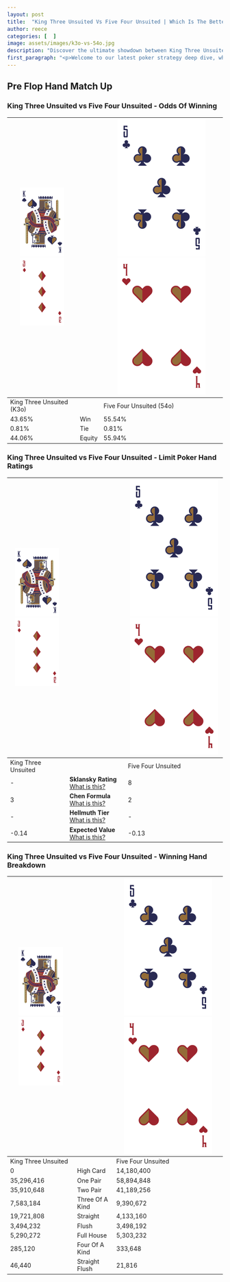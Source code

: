 ```yaml
---
layout: post
title:  "King Three Unsuited Vs Five Four Unsuited | Which Is The Better Hand In Poker? A Complete Guide"
author: reece
categories: [  ]
image: assets/images/k3o-vs-54o.jpg
description: "Discover the ultimate showdown between King Three Unsuited and Five Four Unsuited in poker! Uncover the odds, strategies, and scenarios where one hand triumphs over the other. Get ready to up your poker game with this thrilling analysis."
first_paragraph: "<p>Welcome to our latest poker strategy deep dive, where we're pitting two distinct hands against each other in a high-stakes showdown: King Three Unsuited vs Five Four Unsuited.</p><p>In the dynamic world of poker, every decision counts, and knowing which hand holds the upper hand is key to your success at the table.</p><p>In this article, we'll dissect these two hands, explore the scenarios where one dominates the other, and equip you with the knowledge to make strategic choices that can tip the odds in your favor.</p><p>Get ready to unravel the intriguing dynamics of these poker hands and elevate your game to new heights.</p>"
---
```




[comment]: # (sp0)

## Pre Flop Hand Match Up

<div class="table hand-ratings" markdown="1"> 



### King Three Unsuited vs Five Four Unsuited - Odds Of Winning


    
| ![image info](assets/images/hand1/K.png) ![image info](assets/images/hand1/3o.png) |  | ![image info](assets/images/hand2/5.png) ![image info](assets/images/hand2/4o.png) |
| -------- | -------- | -------- |
| King Three Unsuited (K3o) |  | Five Four Unsuited (54o) |
| 43.65% | Win | 55.54% |
| 0.81% | Tie | 0.81% |
| 44.06% | Equity | 55.94% |




[comment]: # (sp1)



### King Three Unsuited vs Five Four Unsuited - Limit Poker Hand Ratings


    
| ![image info](assets/images/hand1/K.png) ![image info](assets/images/hand1/3o.png) |  | ![image info](assets/images/hand2/5.png) ![image info](assets/images/hand2/4o.png) |
| -------- | -------- | -------- |
| King Three Unsuited |  | Five Four Unsuited |
| - | **Sklansky Rating** [What is this?](/sklansky-rating-explained) | 8 |
| 3 | **Chen Formula** [What is this?](/chen-formula-explained) | 2 |
| - | **Hellmuth Tier** [What is this?](/Hellmuth-tier-explained) | - |
| -0.14 | **Expected Value** [What is this?](/expected-value-explained) | -0.13 |




[comment]: # (sp2)



### King Three Unsuited vs Five Four Unsuited - Winning Hand Breakdown


    
| ![image info](assets/images/hand1/K.png) ![image info](assets/images/hand1/3o.png) |  | ![image info](assets/images/hand2/5.png) ![image info](assets/images/hand2/4o.png) |
| -------- | -------- | -------- |
| King Three Unsuited |  | Five Four Unsuited |
| 0 | High Card | 14,180,400 |
| 35,296,416 | One Pair | 58,894,848 |
| 35,910,648 | Two Pair | 41,189,256 |
| 7,583,184 | Three Of A Kind | 9,390,672 |
| 19,721,808 | Straight | 4,133,160 |
| 3,494,232 | Flush | 3,498,192 |
| 5,290,272 | Full House | 5,303,232 |
| 285,120 | Four Of A Kind | 333,648 |
| 46,440 | Straight Flush | 21,816 |




[comment]: # (sp3)



</div>

[comment]: # (sp4)



[comment]: # (sp5)

